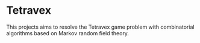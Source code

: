# Tetravex
This projects aims to resolve the Tetravex game problem with combinatorial algorithms based on Markov random field theory.
